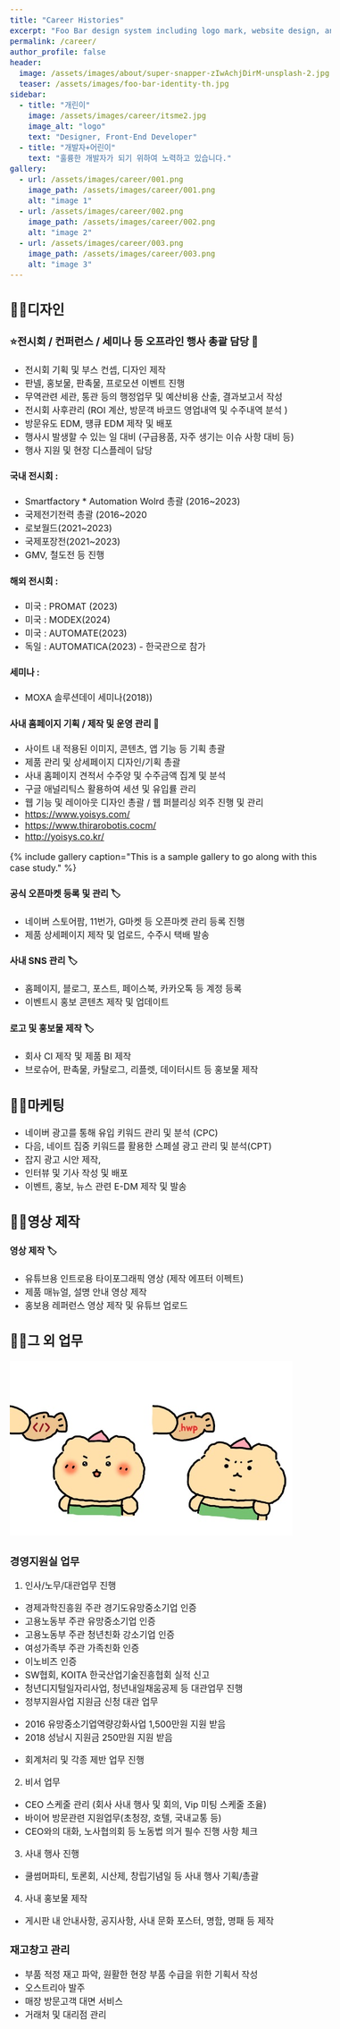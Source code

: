 ```yaml
---
title: "Career Histories"
excerpt: "Foo Bar design system including logo mark, website design, and branding applications."
permalink: /career/
author_profile: false
header:
  image: /assets/images/about/super-snapper-zIwAchjDirM-unsplash-2.jpg
  teaser: /assets/images/foo-bar-identity-th.jpg
sidebar:
  - title: "개린이"
    image: /assets/images/career/itsme2.jpg
    image_alt: "logo"
    text: "Designer, Front-End Developer"
  - title: "개발자+어린이"
    text: "훌륭한 개발자가 되기 위하여 노력하고 있습니다."
gallery:
  - url: /assets/images/career/001.png
    image_path: /assets/images/career/001.png
    alt: "image 1"
  - url: /assets/images/career/002.png
    image_path: /assets/images/career/002.png
    alt: "image 2"
  - url: /assets/images/career/003.png
    image_path: /assets/images/career/003.png
    alt: "image 3"
---
```

<style>
body {
font-size: 16px;
}
</style>

## 👩‍💻디자인
### ⭐전시회 / 컨퍼런스 / 세미나 등 오프라인 행사 총괄 담당 🔖
- 전시회 기획 및 부스 컨셉, 디자인 제작
- 판넬, 홍보물, 판촉물, 프로모션 이벤트 진행
- 무역관련 세관, 통관 등의 행정업무 및 예산비용 산출, 결과보고서 작성 
- 전시회 사후관리 (ROI 계산, 방문객 바코드 영업내역 및 수주내역 분석 )
- 방문유도 EDM, 떙큐 EDM 제작 및 배포
- 행사시 발생할 수 있는 일 대비 (구급용품, 자주 생기는 이슈 사항 대비 등)
- 행사 지원 및 현장 디스플레이 담당
 
#### 국내 전시회 : 
- Smartfactory * Automation Wolrd 총괄  (2016~2023)
- 국제전기전력 총괄 (2016~2020
- 로보월드(2021~2023)
- 국제포장전(2021~2023)
- GMV, 철도전 등 진행

#### 해외 전시회 :
- 미국 : PROMAT (2023)
- 미국 : MODEX(2024)
- 미국 : AUTOMATE(2023)
- 독일 : AUTOMATICA(2023) - 한국관으로 참가

#### 세미나 : 
- MOXA 솔루션데이 세미나(2018))

#### 사내 홈페이지 기획 / 제작 및 운영 관리 🔖
- 사이트 내 적용된 이미지, 콘텐츠, 앱 기능 등 기획 총괄
- 제품 관리 및 상세페이지 디자인/기획 총괄
- 사내 홈페이지 견적서 수주양 및 수주금액 집계 및 분석
- 구글 애널리틱스 활용하여 세션 및 유입률 관리
- 웹 기능 및 레이아웃 디자인 총괄 / 웹 퍼블리싱 외주 진행 및 관리
- https://www.yoisys.com/
- https://www.thirarobotis.cocm/
- http://yoisys.co.kr/

{% include gallery caption="This is a sample gallery to go along with this case study." %}


#### 공식 오픈마켓 등록 및 관리 🏷️ 
- 네이버 스토어팜, 11번가, G마켓 등 오픈마켓 관리 등록 진행
- 제품 상세페이지 제작 및 업로드, 수주시 택배 발송

#### 사내 SNS 관리 🏷️
- 홈페이지, 블로그, 포스트, 페이스북, 카카오톡 등 계정 등록
- 이벤트시 홍보 콘텐츠 제작 및 업데이트

#### 로고 및 홍보물 제작 🏷️
- 회사 CI 제작 및 제품 BI 제작
- 브로슈어, 판촉물, 카탈로그, 리플렛, 데이터시트 등 홍보물 제작

## 👩‍💻마케팅
- 네이버 광고를 통해 유입 키워드 관리 및 분석 (CPC)
- 다음, 네이트 집중 키워드를 활용한 스페셜 광고 관리 및 분석(CPT)
- 잡지 광고 시안 제작, 
- 인터뷰 및 기사 작성 및 배포
- 이벤트, 홍보, 뉴스 관련 E-DM 제작 및 발송

## 👩‍💻영상 제작
#### 영상 제작 🏷️
- 유튜브용 인트로용 타이포그래픽 영상 (제작 에프터 이펙트)  
- 제품 매뉴얼, 설명 안내 영상 제작
- 홍보용 레퍼런스 영상 제작 및 유튜브 업로드  




## 👩‍💻그 외 업무
![](/assets/images/career/itsme.jpg)
### 경영지원실 업무
1. 인사/노무/대관업무 진행
- 경제과학진흥원 주관 경기도유망중소기업 인증
- 고용노동부 주관 유망중소기업 인증
- 고용노동부 주관 청년친화 강소기업 인증
- 여성가족부 주관 가족친화 인증
- 이노비즈 인증
- SW협회, KOITA 한국산업기술진흥협회 실적 신고
- 청년디지털일자리사업, 청년내일채움공제 등 대관업무 진행
- 정부지원사업 지원금 신청 대관 업무
* 2016 유망중소기업역량강화사업 1,500만원 지원 받음
* 2018 성남시 지원금 250만원 지원 받음
- 회계처리 및 각종 제반 업무 진행

2. 비서 업무
- CEO 스케줄 관리 (회사 사내 행사 및 회의, Vip 미팅 스케줄 조율)
- 바이어 방문관련 지원업무(초청장, 호텔, 국내교통 등)
- CEO와의 대화, 노사협의회 등 노동법 의거 필수 진행 사항 체크

3. 사내 행사 진행
- 쿨썸머파티, 토론회, 시산제, 창립기념일 등 사내 행사 기획/총괄

4. 사내 홍보물 제작
- 게시판 내 안내사항, 공지사항, 사내 문화 포스터, 명함, 명패 등 제작

### 재고창고 관리
- 부품 적정 재고 파악, 원활한 현장 부품 수급을 위한 기획서 작성
- 오스트리아 발주
- 매장 방문고객 대면 서비스
- 거래처 및 대리점 관리